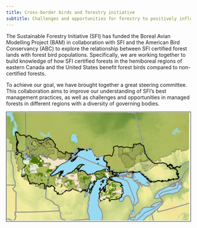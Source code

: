 ```yaml
---
title: Cross-border birds and forestry initiative 
subtitle: Challenges and opportunities for forestry to positively influence bird conservation
---
```


The Sustainable Forestry Initiative (SFI) has funded the Boreal Avian Modelling Project (BAM) in collaboration with SFI and the American Bird Conservancy (ABC) to explore the relationship between SFI certified forest lands with forest bird populations. Specifically, we are working together to build knowledge of how SFI certified forests in the hemiboreal regions of eastern Canada and the United States benefit forest birds compared to non-certified forests.

To achieve our goal, we have brought together a great steering committee. This collaboration aims to improve our understanding of SFI’s best management practices, as well as challenges and opportunities in managed forests in different regions with a diversity of governing bodies. 


![](docs/gl_study_area.png)
